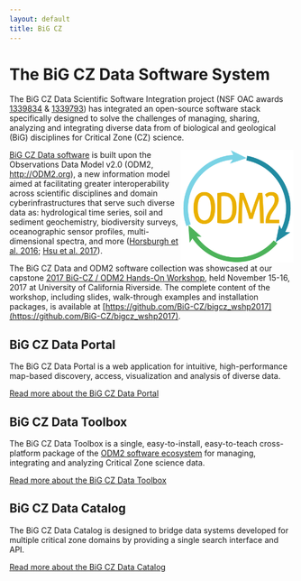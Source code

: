 ```yaml
---
layout: default
title: BiG CZ
---
```

# The BiG CZ Data Software System

The BiG CZ Data Scientific Software Integration project (NSF OAC awards [1339834](https://www.nsf.gov/awardsearch/showAward?AWD_ID=1339834) & [1339793](https://www.nsf.gov/awardsearch/showAward?AWD_ID=1339793)) has integrated an open-source software stack specifically designed to solve the challenges of managing, sharing, analyzing and integrating diverse data from of biological and geological (BiG) disciplines for Critical Zone (CZ) science.

<img src="https://raw.githubusercontent.com/BiG-CZ/bigcz.org/master/assets/img/ODM2-logo-draft1_web_square.png" align="right" width="200">

[BiG CZ Data software](https://github.com/BiG-CZ) is built upon the Observations Data Model v2.0 (ODM2, <http://ODM2.org>), a new information model aimed at facilitating greater interoperability across scientific disciplines and domain cyberinfrastructures that serve such diverse data as: hydrological time series, soil and sediment geochemistry, biodiversity surveys, oceanographic sensor profiles, multi-dimensional spectra, and more ([Horsburgh et al. 2016](http://dx.doi.org/10.1016/j.envsoft.2016.01.010); [Hsu et al. 2017](http://dx.doi.org/10.5334/dsj-2017-004)).

The BiG CZ Data and ODM2 software collection was showcased at our capstone [2017 BiG-CZ / ODM2 Hands-On Workshop](https://github.com/BiG-CZ/bigcz_wshp2017), held November 15-16, 2017 at University of California Riverside. The complete content of the workshop, including slides, walk-through examples and installation packages, is available at [https://github.com/BiG-CZ/bigcz_wshp2017](https://github.com/BiG-CZ/bigcz_wshp2017).

## BiG CZ Data Portal

The BiG CZ Data Portal is a web application for intuitive, high-performance map-based discovery, access, visualization and analysis of diverse data.

[Read more about the BiG CZ Data Portal](portal.html)

## BiG CZ Data Toolbox

The BiG CZ Data Toolbox is a single, easy-to-install, easy-to-teach cross-platform package of the [ODM2 software ecosystem](https://github.com/ODM2/odm2-software-ecosystem) for managing, integrating and analyzing Critical Zone science data.

[Read more about the BiG CZ Data Toolbox](toolbox.html)

## BiG CZ Data Catalog

The BiG CZ Data Catalog is designed to bridge data systems developed for multiple critical zone domains by providing a single search interface and API.

[Read more about the BiG CZ Data Catalog](catalog.html)
